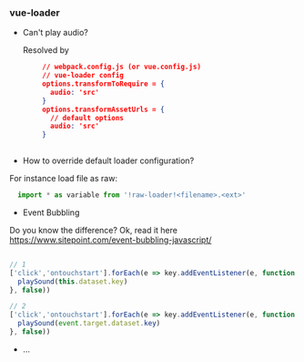 ### vue-loader

- Can't play audio?
  
  Resolved by
```json
        // webpack.config.js (or vue.config.js)
        // vue-loader config
        options.transformToRequire = {
          audio: 'src'
        }
        options.transformAssetUrls = {
          // default options
          audio: 'src'
        }
        
```

- How to override default loader configuration?

For instance load file as raw:
```js
  import * as variable from '!raw-loader!<filename>.<ext>'
```

- Event Bubbling

Do you know the difference? Ok, read it here 
https://www.sitepoint.com/event-bubbling-javascript/

```js

// 1
['click','ontouchstart'].forEach(e => key.addEventListener(e, function (event) {
  playSound(this.dataset.key)
}, false))

// 2
['click','ontouchstart'].forEach(e => key.addEventListener(e, function (event) {
  playSound(event.target.dataset.key)
}, false))

```

- ...

